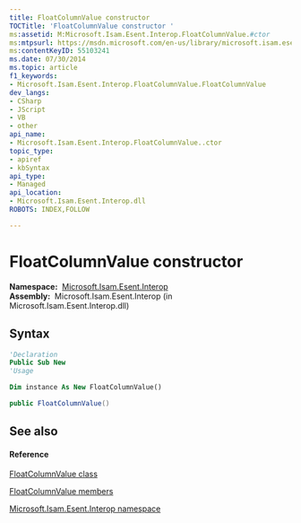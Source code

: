 ```yaml
---
title: FloatColumnValue constructor 
TOCTitle: 'FloatColumnValue constructor '
ms:assetid: M:Microsoft.Isam.Esent.Interop.FloatColumnValue.#ctor
ms:mtpsurl: https://msdn.microsoft.com/en-us/library/microsoft.isam.esent.interop.floatcolumnvalue.floatcolumnvalue(v=EXCHG.10)
ms:contentKeyID: 55103241
ms.date: 07/30/2014
ms.topic: article
f1_keywords:
- Microsoft.Isam.Esent.Interop.FloatColumnValue.FloatColumnValue
dev_langs:
- CSharp
- JScript
- VB
- other
api_name: 
- Microsoft.Isam.Esent.Interop.FloatColumnValue..ctor
topic_type: 
- apiref
- kbSyntax
api_type: 
- Managed
api_location: 
- Microsoft.Isam.Esent.Interop.dll
ROBOTS: INDEX,FOLLOW

---
```


# FloatColumnValue constructor

**Namespace:**  [Microsoft.Isam.Esent.Interop](hh596136\(v=exchg.10\).md)  
**Assembly:**  Microsoft.Isam.Esent.Interop (in Microsoft.Isam.Esent.Interop.dll)

## Syntax

``` vb
'Declaration
Public Sub New
'Usage

Dim instance As New FloatColumnValue()
```

``` csharp
public FloatColumnValue()
```

## See also

#### Reference

[FloatColumnValue class](dn350880\(v=exchg.10\).md)

[FloatColumnValue members](dn350882\(v=exchg.10\).md)

[Microsoft.Isam.Esent.Interop namespace](hh596136\(v=exchg.10\).md)

